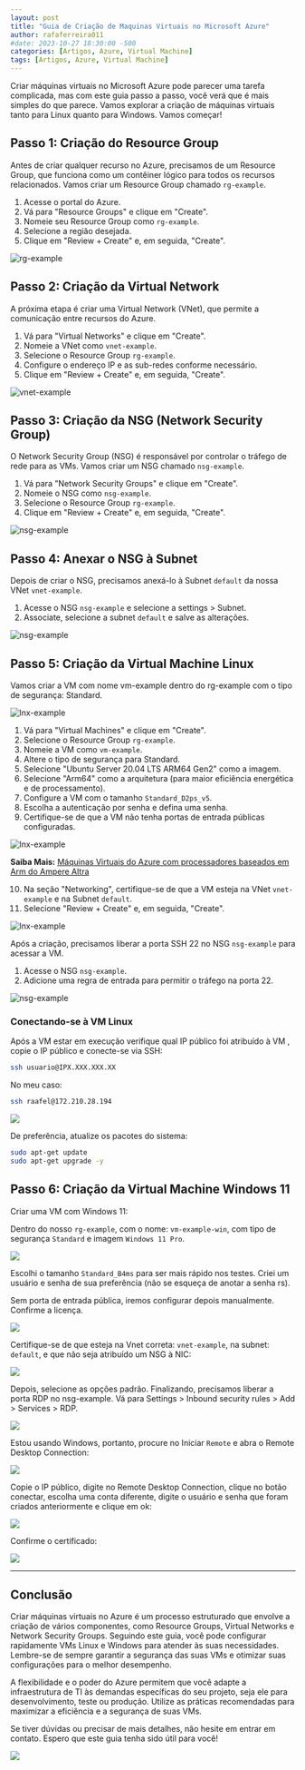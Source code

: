 ```yaml
---
layout: post
title: "Guia de Criação de Maquinas Virtuais no Microsoft Azure"
author: rafaferreira011
#date: 2023-10-27 18:30:00 -500
categories: [Artigos, Azure, Virtual Machine]
tags: [Artigos, Azure, Virtual Machine]
---
```

Criar máquinas virtuais no Microsoft Azure pode parecer uma tarefa complicada, mas com este guia passo a passo, você verá que é mais simples do que parece. Vamos explorar a criação de máquinas virtuais tanto para Linux quanto para Windows. Vamos começar!

## Passo 1: Criação do Resource Group

Antes de criar qualquer recurso no Azure, precisamos de um Resource Group, que funciona como um contêiner lógico para todos os recursos relacionados. Vamos criar um Resource Group chamado `rg-example`.

1. Acesse o portal do Azure.
2. Vá para "Resource Groups" e clique em "Create".
3. Nomeie seu Resource Group como `rg-example`.
4. Selecione a região desejada.
5. Clique em "Review + Create" e, em seguida, "Create".

![rg-example](https://stoblobcertificados011.blob.core.windows.net/imagens-blog/artigos/example/example1.png)

## Passo 2: Criação da Virtual Network

A próxima etapa é criar uma Virtual Network (VNet), que permite a comunicação entre recursos do Azure.

1. Vá para "Virtual Networks" e clique em "Create".
2. Nomeie a VNet como `vnet-example`.
3. Selecione o Resource Group `rg-example`.
4. Configure o endereço IP e as sub-redes conforme necessário.
5. Clique em "Review + Create" e, em seguida, "Create".

![vnet-example](https://stoblobcertificados011.blob.core.windows.net/imagens-blog/artigos/example/example2.png)

## Passo 3: Criação da NSG (Network Security Group)

O Network Security Group (NSG) é responsável por controlar o tráfego de rede para as VMs. Vamos criar um NSG chamado `nsg-example`.

1. Vá para "Network Security Groups" e clique em "Create".
2. Nomeie o NSG como `nsg-example`.
3. Selecione o Resource Group `rg-example`.
4. Clique em "Review + Create" e, em seguida, "Create".

![nsg-example](https://stoblobcertificados011.blob.core.windows.net/imagens-blog/artigos/example/example3.png)

## Passo 4: Anexar o NSG à Subnet

Depois de criar o NSG, precisamos anexá-lo à Subnet `default` da nossa VNet `vnet-example`.

1. Acesse o NSG `nsg-example` e selecione a settings > Subnet.
2. Associate, selecione a subnet `default` e salve as alterações.

![nsg-example](https://stoblobcertificados011.blob.core.windows.net/imagens-blog/artigos/example/example19.png)

## Passo 5: Criação da Virtual Machine Linux

Vamos criar a VM com nome vm-example dentro do rg-example com o tipo de segurança: Standard.

![lnx-example](https://stoblobcertificados011.blob.core.windows.net/imagens-blog/artigos/example/example4.png)

1. Vá para "Virtual Machines" e clique em "Create".
2. Selecione o Resource Group `rg-example`.
3. Nomeie a VM como `vm-example`.
4. Altere o tipo de segurança para Standard.
5. Selecione "Ubuntu Server 20.04 LTS ARM64 Gen2" como a imagem.
6. Selecione "Arm64" como a arquitetura (para maior eficiência energética e de processamento).
7. Configure a VM com o tamanho `Standard_D2ps_v5`.
8. Escolha a autenticação por senha e defina uma senha.
9. Certifique-se de que a VM não tenha portas de entrada públicas configuradas.

![lnx-example](https://stoblobcertificados011.blob.core.windows.net/imagens-blog/artigos/example/example5.png)

**Saiba Mais:** [Máquinas Virtuais do Azure com processadores baseados em Arm do Ampere Altra](https://azure.microsoft.com/pt-br/updates/generally-available-new-azure-virtual-machines-with-ampere-altra-armbased-processors/)

10. Na seção "Networking", certifique-se de que a VM esteja na VNet `vnet-example` e na Subnet `default`.
11. Selecione "Review + Create" e, em seguida, "Create".

![lnx-example](https://stoblobcertificados011.blob.core.windows.net/imagens-blog/artigos/example/example6.png)

Após a criação, precisamos liberar a porta SSH 22 no NSG `nsg-example` para acessar a VM.

1. Acesse o NSG `nsg-example`.
2. Adicione uma regra de entrada para permitir o tráfego na porta 22.

![nsg-example](https://stoblobcertificados011.blob.core.windows.net/imagens-blog/artigos/example/example7.png)

### Conectando-se à VM Linux

Após a VM estar em execução verifique qual IP público foi atribuído à VM , copie o IP público e conecte-se via SSH:

```bash
ssh usuario@IPX.XXX.XXX.XX
```
No meu caso: 

```bash
ssh raafel@172.210.28.194
```
![](https://stoblobcertificados011.blob.core.windows.net/imagens-blog/artigos/example/example8.png)

De preferência, atualize os pacotes do sistema:

```bash
sudo apt-get update
sudo apt-get upgrade -y
```

## Passo 6: Criação da Virtual Machine Windows 11

Criar uma VM com Windows 11:

Dentro do nosso `rg-example`, com o nome: `vm-example-win`, com tipo de segurança `Standard` e imagem `Windows 11 Pro`.


![](https://stoblobcertificados011.blob.core.windows.net/imagens-blog/artigos/example/example13.png)

Escolhi o tamanho `Standard_B4ms` para ser mais rápido nos testes. Criei um usuário e senha de sua preferência (não se esqueça de anotar a senha rs).

Sem porta de entrada pública, iremos configurar depois manualmente. Confirme a licença.

![](https://stoblobcertificados011.blob.core.windows.net/imagens-blog/artigos/example/example14.png)

Certifique-se de que esteja na Vnet correta: `vnet-example`, na subnet: `default`, e que não seja atribuído um NSG à NIC:

![](https://stoblobcertificados011.blob.core.windows.net/imagens-blog/artigos/example/example15.png)

Depois, selecione as opções padrão. Finalizando, precisamos liberar a porta RDP no nsg-example. Vá para Settings > Inbound security rules > Add > Services > RDP.

![](https://stoblobcertificados011.blob.core.windows.net/imagens-blog/artigos/example/example16.png)

Estou usando Windows, portanto, procure no Iniciar `Remote` e abra o Remote Desktop Connection:

![](https://stoblobcertificados011.blob.core.windows.net/imagens-blog/artigos/example/example22.png)

Copie o IP público, digite no Remote Desktop Connection, clique no botão conectar, escolha uma conta diferente, digite o usuário e senha que foram criados anteriormente e clique em ok:

![](https://stoblobcertificados011.blob.core.windows.net/imagens-blog/artigos/example/example17.png)

Confirme o certificado:

![](https://stoblobcertificados011.blob.core.windows.net/imagens-blog/artigos/example/example18.png)

---

## Conclusão

Criar máquinas virtuais no Azure é um processo estruturado que envolve a criação de vários componentes, como Resource Groups, Virtual Networks e Network Security Groups. Seguindo este guia, você pode configurar rapidamente VMs Linux e Windows para atender às suas necessidades. Lembre-se de sempre garantir a segurança das suas VMs e otimizar suas configurações para o melhor desempenho.

A flexibilidade e o poder do Azure permitem que você adapte a infraestrutura de TI às demandas específicas do seu projeto, seja ele para desenvolvimento, teste ou produção. Utilize as práticas recomendadas para maximizar a eficiência e a segurança de suas VMs.

Se tiver dúvidas ou precisar de mais detalhes, não hesite em entrar em contato. Espero que este guia tenha sido útil para você!


![](https://stoblobcertificados011.blob.core.windows.net/imagens-blog/posts/Logo2.png)